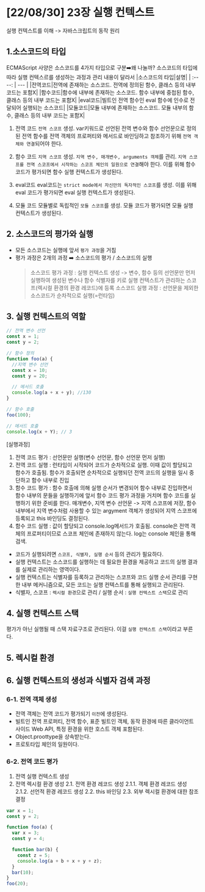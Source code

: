 # [22/08/30] 23장 실행 컨텍스트

실행 컨텍스트를 이해 -> 자바스크립트의 동작 원리

## 1.소스코드의 타입

ECMAScript 사양은 소스코드를 4가지 타입으로 구분➡️왜 나눌까? 소스코드의 타입에 따라 실행 컨텍스르를 생성하는 과정과 관리 내용이 달라서
|소스코드의 타입|설명|
| :----: | --- |
|전역코드|전역에 존재하는 소스코드. 전역에 정의된 함수, 클래스 등의 내부 코드는 포함X|
|함수코드|함수에 내부에 존재하는 소스코드. 함수 내부에 중첩된 함수, 클래스 등의 내부 코드는 포함X|
|eval코드|빌트인 전역 함수인 eval 함수에 인수로 전달되어 실행되는 소스코드|
|모듈코드|모듈 내부에 존재하는 소스코드. 모듈 내부의 함수, 클래스 등의 내부 코드는 포함X|

1. 전역 코드
   `전역 스코프` 생성. var키워드로 선언된 전역 변수와 함수 선언문으로 정의된 전역 함수를 전역 객체의 프로퍼티와 메서드로 바인딩하고 참조하기 위해 `전역 객체와 연결`되어야 한다.

2. 함수 코드
   `지역 스코프` 생성. `지역 변수, 매개변수, arguments 객체`를 관리. `지역 스코프를 전역 스코프에서 시작하는 스코프 체인의 일원으로 연결`해야 한다. 이를 위해 함수 코드가 평가되면 함수 실행 컨텍스트가 생성된다.

3. eval코드
   eval코드는 `strict mode에서 자신만의 독자적인 스코프`를 생성. 이를 위해 eval 코드가 평가되면 eval 실행 컨텍스트가 생성된다.

4. 모듈 코드
   모듈별로 독립적인 `모듈 스코프`를 생성. 모듈 코드가 평가되면 모듈 실행 컨텍스트가 생성된다.

## 2. 소스코드의 평가와 실행

- 모든 소스코드는 실행에 앞서 `평가 과정`을 거침
- 평가 과정은 2개의 과정 ➡️ 소스코드의 평가 / 소스코드의 실행
  > 소스코드 평가 과정 : 실행 컨텍스트 생성 -> 변수, 함수 등의 선언문만 먼저 실행하여 생성된 변수나 함수 식별자를 키로 실행 컨텍스트가 관리하는 스코프(렉시컬 환경의 환경 레코드)에 등록
  > 소스코드 실행 과정 : 선언문을 제외한 소스코드가 순차적으로 실행(=런타임)

## 3. 실행 컨텍스트의 역할

```javascript
// 전역 변수 선언
const x = 1;
const y = 2;

// 함수 정의
function foo(a) {
  //지역 변수 선언
  const x = 10;
  const y = 20;

  // 메서드 호출
  console.log(a + x + y); //130
}

// 함수 호출
foo(100);

// 메서드 호출
console.log(x + Y); // 3
```

[실행과정]

1. 전역 코드 평가 : 선언문만 실행(변수 선언문, 함수 선언문 먼저 실행)
2. 전역 코드 실행 : 런타임이 시작되어 코드가 순차적으로 실행. 이때 값이 할당되고 함수가 호출됨. 함수가 호출되면 순차적으로 실행되던 전역 코드의 실행을 일시 중단하고 함수 내부로 진입
3. 함수 코드 평가 : 함수 호출에 의해 실행 순서가 변경되어 함수 내부로 진입하면서 함수 내부의 문들을 실행하기에 앞서 함수 코드 평가 과정을 거치며 함수 코드를 실행하기 위한 준비를 한다.
   매개변수, 지역 변수 선언문 -> 지역 스코프에 저장, 함수 내부에서 지역 변수처럼 사용할 수 있는 argyment 객체가 생성되어 지역 스코프에 등록되고 this 바인딩도 결정된다.
4. 함수 코드 실행 : 값이 할당되고 console.log메서드가 호출됨. console은 전역 객체의 프로퍼티이므로 스코프 체인에 존재하지 않는다. log는 console 체인을 통해 검색.

- 코드가 실행되려면 `스코프, 식별자, 실행 순서` 등의 관리가 필요하다.
- 실행 컨텍스트는 소스코드를 실행하는 데 필요한 환경을 제공하고 코드의 실행 결과를 실제로 관리하는 영역이다.
- 실행 컨텍스트는 식별자를 등록하고 관리하는 스코프와 코드 실행 순서 관리를 구현한 내부 메커니즘으로, 모든 코드는 실행 컨텍스트를 통해 실행되고 관리된다.
- 식별자, 스코프 : `렉시컬 환경`으로 관리 / 실행 순서 : `실행 컨텍스트 스택`으로 관리

## 4. 실행 컨텍스트 스택

평가가 아닌 실행될 때 스택 자료구조로 관리된다. 이걸 `실행 컨텍스트 스택`이라고 부른다.

## 5. 렉시컬 환경

## 6. 실행 컨텍스트의 생성과 식별자 검색 과정

### 6-1. 전역 객체 생성

- 전역 객체는 전역 코드가 평가되기 `이전`에 생성된다.
- 빌트인 전역 프로퍼티, 전역 함수, 표준 빌트인 객체, 동작 환경에 따른 클라이언트 사이드 Web API, 특정 환경을 위한 호스트 객체 포함된다.
- Object.proottype을 상속받는다.
- 프로토타입 체인의 일원이다.

### 6-2. 전역 코드 평가

1. 전역 실행 컨텍스트 생성
2. 전역 렉시컬 환경 생성
   2.1. 전역 환경 레코드 생성
   2.1.1. 객체 환경 레코드 생성
   2.1.2. 선언적 환경 레코드 생성
   2.2. this 바인딩
   2.3. 외부 렉시컬 환경에 대한 참조 결정

```javascript
var x = 1;
const y = 2;

function foo(a) {
  var x = 3;
  const y = 4;

  function bar(b) {
    const z = 5;
    console.log(a + b + x + y + z);
  }
  bar(10);
}
foo(20);
```
